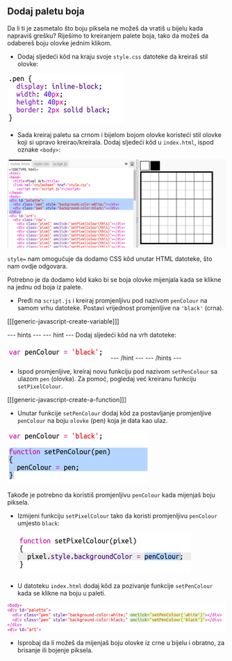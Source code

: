 ## Dodaj paletu boja

Da li ti je zasmetalo što boju piksela ne možeš da vratiš u bijelu kada napraviš grešku? Riješimo to kreiranjem palete boja, tako da možeš da odabereš boju olovke jednim klikom.

+ Dodaj sljedeći kôd na kraju svoje `style.css` datoteke da kreiraš stil olovke:

![screenshot](images/pixel-art-pen.png)

+ Sada kreiraj paletu sa crnom i bijelom bojom olovke koristeći stil olovke koji si upravo kreirao/kreirala. Dodaj sljedeći kôd u `index.html`, ispod oznake `<body>`:

![screenshot](images/pixel-art-palette.png)

`style=` nam omogućuje da dodamo CSS kôd unutar HTML datoteke, što nam ovdje odgovara.

Potrebno je da dodamo kôd kako bi se boja olovke mijenjala kada se klikne na jednu od boja iz palete.

+ Pređi na `script.js` i kreiraj promjenljivu pod nazivom `penColour` na samom vrhu datoteke. Postavi vrijednost promjenljive na `'black'` (crna).

[[[generic-javascript-create-variable]]]

\--- hints \--- \--- hint \--- Dodaj sljedeći kôd na vrh datoteke:

![screenshot](images/pixel-art-pencolour.png) \--- /hint \--- \--- /hints \---

+ Ispod promjenljive, kreiraj novu funkciju pod nazivom `setPenColour` sa ulazom `pen` (olovka). Za pomoć, pogledaj već kreiranu funkciju `setPixelColour`.

[[[generic-javascript-create-a-function]]]

+ Unutar funkcije `setPenColour` dodaj kôd za postavljanje promjenljive `penColour` na boju `olovke` (pen) koja je data kao ulaz.

![screenshot](images/pixel-art-set-pen.png)

Takođe je potrebno da koristiš promjenljivu `penColour` kada mijenjaš boju piksela.

+ Izmijeni funkciju `setPixelColour` tako da koristi promjenljivu `penColour` umjesto `black`:
    
    ![screenshot](images/pixel-art-use-pen.png)

+ U datoteku `index.html` dodaj kôd za pozivanje funkcije `setPenColour` kada se klikne na boju u paleti.

![screenshot](images/pixel-art-palette-onclick.png)

+ Isprobaj da li možeš da mijenjaš boju olovke iz crne u bijelu i obratno, za brisanje ili bojenje piksela.